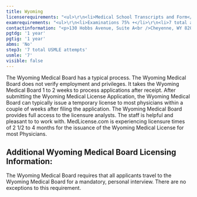 ```yaml
---
title: Wyoming
licenserequirements: "<ul>\r\n<li>Medical School Transcripts and Form</li>\r\n<li>All USA/Canadian PGY Training</li>\r\n<li>3 Physician References</li>\r\n<li>All State Medical Licenses (past/present)</li>\r\n<li>All National/State Examination Scores</li>\r\n<li>ECFMG Certification (Required for IMG's)</li>\r\n<li>NPDB-HIPDB Report</li>\r\n<li>DEA Registration</li>\r\n</ul>"
examrequirements: "<ul>\r\n<li>Examinations 75% +</li>\r\n<li>7 total attempts on all Steps Combined</li>\r\n<li>7 year limit - USMLE</li>\r\n<li>1 year PGY for USA Grads</li>\r\n<li>1 year PGY for Non-USA Grads</li>\r\n<li>State Exam Accepted if Pre-1975</li>\r\n<li>No SPEX Exam Requirement</li>\r\n</ul>"
contactinformation: "<p>130 Hobbs Avenue, Suite A<br />Cheyenne, WY 82002<br />Phone: (307) 778-7053<br />Fax: (307) 778-2069</p>\r\n<p><a href=\"http://wyomedboard.wyo.gov/\">wyomedboard.state.wy.us</a></p>"
pgtdg: '1 year'
pgtig: '1 year'
abms: 'No'
step3: '7 total USMLE attempts'
usmle: '7'
visible: false
---
```


<p>The Wyoming Medical Board has a typical process. The Wyoming Medical Board does not verify employment and privileges. It takes the Wyoming Medical Board 1 to 2 weeks to process applications after receipt. After submitting the Wyoming Medical License Application, the Wyoming Medical Board can typically issue a temporary license to most physicians within a couple of weeks after filing the application. The Wyoming Medical Board provides full access to the licensure analysts. The staff is helpful and pleasant to to work with. MedLicense.com is experiencing licensure times of 2 1/2 to 4 months for the issuance of the Wyoming Medical License for most Physicians.</p>
<h2 id="mcetoc_1ce9oo2l90">Additional Wyoming Medical Board Licensing Information:</h2>
<p>The Wyoming Medical Board requires that all applicants travel to the Wyoming Medical Board for a mandatory, personal interview. There are no exceptions to this requirement.</p>